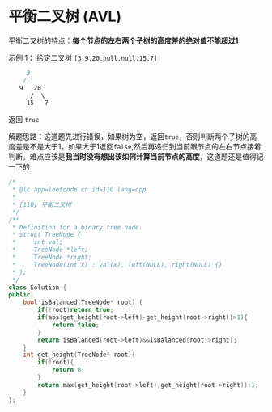 # 平衡二叉树 (AVL)

平衡二叉树的特点：**每个节点的左右两个子树的高度差的绝对值不能超过1**

示例 1：
给定二叉树 `[3,9,20,null,null,15,7]`


```md
     3
    / \
   9   20
      /  \
     15   7 
```

返回 `true`

解题思路：这道题先进行错误，如果树为空，返回`true`，否则判断两个子树的高度差是不是大于1，如果大于1返回`false`,然后再递归到当前跟节点的左右节点接着判断。难点应该是**我当时没有想出该如何计算当前节点的高度**，这道题还是值得记一下的

```C++
/*
 * @lc app=leetcode.cn id=110 lang=cpp
 *
 * [110] 平衡二叉树
 */
/**
 * Definition for a binary tree node.
 * struct TreeNode {
 *     int val;
 *     TreeNode *left;
 *     TreeNode *right;
 *     TreeNode(int x) : val(x), left(NULL), right(NULL) {}
 * };
 */
class Solution {
public:
    bool isBalanced(TreeNode* root) {
        if(!root)return true;
        if(abs(get_height(root->left)-get_height(root->right))>1){
            return false;
        }
        return isBalanced(root->left)&&isBalanced(root->right);
    }
    int get_height(TreeNode* root){
        if(!root){
            return 0;
        }
        return max(get_height(root->left),get_height(root->right))+1;
    }
};

```
